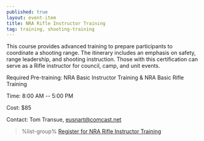 ```yaml
---
published: true
layout: event-item
title: NRA Rifle Instructor Training
tag: training, shooting-training
---
```


This course provides advanced training to prepare participants to coordinate a shooting range. The itinerary includes an emphasis on safety, range leadership, and shooting instruction. Those with this certification can serve as a Rifle instructor for council, camp, and unit events.

Required Pre-training: NRA Basic Instructor Training & NRA Basic Rifle Training

Time: 8:00 AM -- 5:00 PM
 
Cost: $85
 
Contact: Tom Transue, [eusnart@comcast.net](mailto:eusnart@comcast.net)

> %list-group%
> <a href="https://scoutingevent.com/066-79853" class="list-group-item">Register for NRA Rifle Instructor Training</a>
